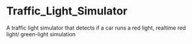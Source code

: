 # Traffic_Light_Simulator
A traffic light simulator that detects if a car runs a red light, realtime red light/ green-light simulation
